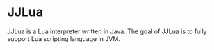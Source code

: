 # JJLua
JJLua is a Lua interpreter written in Java. The goal of JJLua is to fully support Lua scripting language in JVM.
